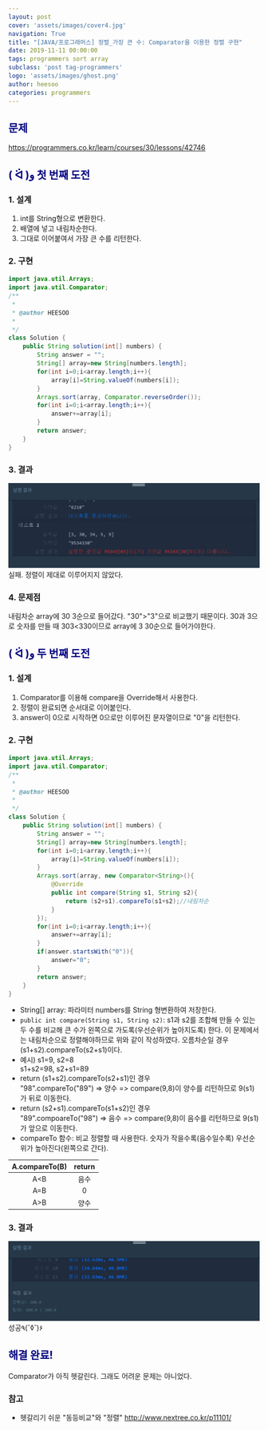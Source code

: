 ```yaml
---
layout: post
cover: 'assets/images/cover4.jpg'
navigation: True
title: "[JAVA/프로그래머스] 정렬_가장 큰 수: Comparator을 이용한 정렬 구현"
date: 2019-11-11 00:00:00
tags: programmers sort array
subclass: 'post tag-programmers'
logo: 'assets/images/ghost.png'
author: heesoo
categories: programmers
---
```

## <span style="color:navy">문제</span>
<https://programmers.co.kr/learn/courses/30/lessons/42746>


## <span style="color:navy">( ᐛ )و 첫 번째 도전</span>

### 1. 설계
1. int를 String형으로 변환한다.
2. 배열에 넣고 내림차순한다.
3. 그대로 이어붙여서 가장 큰 수를 리턴한다.

### 2. 구현
```java
import java.util.Arrays;
import java.util.Comparator;
/**
 *
 * @author HEESOO
 *
 */
class Solution {
    public String solution(int[] numbers) {
        String answer = "";
        String[] array=new String[numbers.length];
        for(int i=0;i<array.length;i++){
            array[i]=String.valueOf(numbers[i]);
        }
        Arrays.sort(array, Comparator.reverseOrder());
        for(int i=0;i<array.length;i++){
            answer+=array[i];
        }
        return answer;
    }
}
```
### 3. 결과
![실행결과](./assets/images/191111_1.PNG)
실패. 정렬이 제대로 이루어지지 않았다.

### 4. 문제점
내림차순 array에 30 3순으로 들어갔다. "30">"3"으로 비교했기 때문이다. 30과 3으로 숫자를 만들 때 303<330이므로 array에 3 30순으로 들어가야한다.

## <span style="color:navy">( ᐛ )و 두 번째 도전</span>

### 1. 설계
1. Comparator를 이용해 compare을 Override해서 사용한다.
2. 정렬이 완료되면 순서대로 이어붙인다.
3. answer이 0으로 시작하면 0으로만 이루어진 문자열이므로 "0"을 리턴한다.

### 2. 구현
```java
import java.util.Arrays;
import java.util.Comparator;
/**
 *
 * @author HEESOO
 *
 */
class Solution {
    public String solution(int[] numbers) {
        String answer = "";
        String[] array=new String[numbers.length];
        for(int i=0;i<array.length;i++){
            array[i]=String.valueOf(numbers[i]);
        }
        Arrays.sort(array, new Comparator<String>(){
            @Override
            public int compare(String s1, String s2){
                return (s2+s1).compareTo(s1+s2);//내림차순
            }
        });
        for(int i=0;i<array.length;i++){
            answer+=array[i];
        }
        if(answer.startsWith("0")){
            answer="0";
        }
        return answer;
    }
}
```
- String[] array: 파라미터 numbers를 String 형변환하여 저장한다.
- `public int compare(String s1, String s2)`: s1과 s2를 조합해 만들 수 있는 두 수를 비교해 큰 수가 왼쪽으로 가도록(우선순위가 높아지도록) 한다. 이 문제에서는 내림차순으로 정렬해야하므로 위와 같이 작성하였다. 오름차순일 경우 (s1+s2).compareTo(s2+s1)이다.  
- 예시) s1=9, s2=8  
s1+s2=98, s2+s1=89
- return (s1+s2).compareTo(s2+s1)인 경우  
"98".compareTo("89") => 양수 => compare(9,8)이 양수를 리턴하므로 9(s1)가 뒤로 이동한다.  
- return (s2+s1).compareTo(s1+s2)인 경우  
"89".compoareTo("98") => 음수 => compare(9,8)이 음수를 리턴하므로 9(s1)가 앞으로 이동한다.
- compareTo 함수: 비교 정렬할 때 사용한다. 숫자가 작을수록(음수일수록) 우선순위가 높아진다(왼쪽으로 간다).  

| A.compareTo(B) | return |
| :----: | :----: |
| A<B | 음수 |
| A=B | 0 |
| A>B | 양수 |

### 3. 결과
![실행결과](./assets/images/191111_2.PNG)
성공٩(˘◊˘)۶

## <span style="color:navy">해결 완료!</span>
Comparator가 아직 헷갈린다. 그래도 어려운 문제는 아니었다.

### 참고
- 헷갈리기 쉬운 "동등비교"와 "정렬" <http://www.nextree.co.kr/p11101/>
